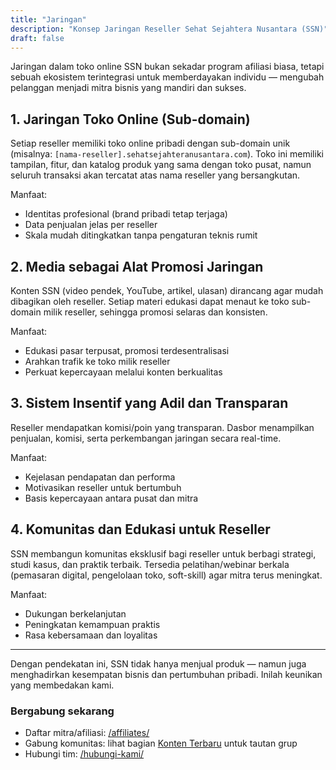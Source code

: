 ```yaml
---
title: "Jaringan"
description: "Konsep Jaringan Reseller Sehat Sejahtera Nusantara (SSN)"
draft: false
---
```


Jaringan dalam toko online SSN bukan sekadar program afiliasi biasa, tetapi sebuah ekosistem terintegrasi untuk memberdayakan individu — mengubah pelanggan menjadi mitra bisnis yang mandiri dan sukses.

## 1. Jaringan Toko Online (Sub-domain)
Setiap reseller memiliki toko online pribadi dengan sub-domain unik (misalnya: `[nama-reseller].sehatsejahteranusantara.com`). Toko ini memiliki tampilan, fitur, dan katalog produk yang sama dengan toko pusat, namun seluruh transaksi akan tercatat atas nama reseller yang bersangkutan.

Manfaat:
- Identitas profesional (brand pribadi tetap terjaga)
- Data penjualan jelas per reseller
- Skala mudah ditingkatkan tanpa pengaturan teknis rumit

## 2. Media sebagai Alat Promosi Jaringan
Konten SSN (video pendek, YouTube, artikel, ulasan) dirancang agar mudah dibagikan oleh reseller. Setiap materi edukasi dapat menaut ke toko sub-domain milik reseller, sehingga promosi selaras dan konsisten.

Manfaat:
- Edukasi pasar terpusat, promosi terdesentralisasi
- Arahkan trafik ke toko milik reseller
- Perkuat kepercayaan melalui konten berkualitas

## 3. Sistem Insentif yang Adil dan Transparan
Reseller mendapatkan komisi/poin yang transparan. Dasbor menampilkan penjualan, komisi, serta perkembangan jaringan secara real-time.

Manfaat:
- Kejelasan pendapatan dan performa
- Motivasikan reseller untuk bertumbuh
- Basis kepercayaan antara pusat dan mitra

## 4. Komunitas dan Edukasi untuk Reseller
SSN membangun komunitas eksklusif bagi reseller untuk berbagi strategi, studi kasus, dan praktik terbaik. Tersedia pelatihan/webinar berkala (pemasaran digital, pengelolaan toko, soft-skill) agar mitra terus meningkat.

Manfaat:
- Dukungan berkelanjutan
- Peningkatan kemampuan praktis
- Rasa kebersamaan dan loyalitas

---

Dengan pendekatan ini, SSN tidak hanya menjual produk — namun juga menghadirkan kesempatan bisnis dan pertumbuhan pribadi. Inilah keunikan yang membedakan kami.

### Bergabung sekarang
- Daftar mitra/afiliasi: [/affiliates/](/affiliates/)
- Gabung komunitas: lihat bagian [Konten Terbaru](/#video) untuk tautan grup
- Hubungi tim: [/hubungi-kami/](/hubungi-kami/)